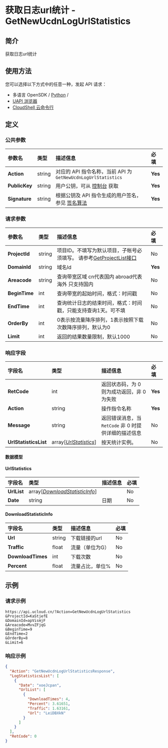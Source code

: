 # 获取日志url统计 - GetNewUcdnLogUrlStatistics

## 简介

获取日志url统计






## 使用方法

您可以选择以下方式中的任意一种，发起 API 请求：
- 多语言 OpenSDK / [Python](https://github.com/ucloud/ucloud-sdk-python3) /
- [UAPI 浏览器](https://console.ucloud.cn/uapi/detail?id=GetNewUcdnLogUrlStatistics)
- [CloudShell 云命令行](https://shell.ucloud.cn/)


## 定义

### 公共参数

| 参数名 | 类型 | 描述信息 | 必填 |
|:---|:---|:---|:---|
| **Action**     | string  | 对应的 API 指令名称，当前 API 为 `GetNewUcdnLogUrlStatistics`                        | **Yes** |
| **PublicKey**  | string  | 用户公钥，可从 [控制台](https://console.ucloud.cn/uapi/apikey) 获取                                             | **Yes** |
| **Signature**  | string  | 根据公钥及 API 指令生成的用户签名，参见 [签名算法](api/summary/signature.md)  | **Yes** |

### 请求参数

| 参数名 | 类型 | 描述信息 | 必填 |
|:---|:---|:---|:---|
| **ProjectId** | string | 项目ID。不填写为默认项目，子帐号必须填写。 请参考[GetProjectList接口](https://docs.ucloud.cn/api/summary/get_project_list) |No|
| **DomainId** | string | 域名Id |**Yes**|
| **Areacode** | string | 查询带宽区域 cn代表国内 abroad代表海外 只支持国内 |No|
| **BeginTime** | int | 查询带宽的起始时间，格式：时间戳 |No|
| **EndTime** | int | 查询统计日志的结束时间，格式：时间戳，只能支持查询1天。可不填 |No|
| **OrderBy** | int | 0表示按流量降序排列，1表示按照下载次数降序排列，默认为0 |No|
| **Limit** | int | 返回的结果数量限制，默认1000 |No|

### 响应字段

| 字段名 | 类型 | 描述信息 | 必填 |
|:---|:---|:---|:---|
| **RetCode** | int | 返回状态码，为 0 则为成功返回，非 0 为失败 |**Yes**|
| **Action** | string | 操作指令名称 |**Yes**|
| **Message** | string | 返回错误消息，当 `RetCode` 非 0 时提供详细的描述信息 |No|
| **UrlStatisticsList** | array[[*UrlStatistics*](#UrlStatistics)] | 按天统计实例。 |No|

#### 数据模型


#### UrlStatistics

| 字段名 | 类型 | 描述信息 | 必填 |
|:---|:---|:---|:---|
| **UrlList** | array[[*DownloadStatisticInfo*](#DownloadStatisticInfo)] |  |No|
| **Date** | string | 日期 |No|

#### DownloadStatisticInfo

| 字段名 | 类型 | 描述信息 | 必填 |
|:---|:---|:---|:---|
| **Url** | string | 下载链接的url |No|
| **Traffic** | float | 流量（单位为G） |No|
| **DownloadTimes** | int | 下载次数 |No|
| **Percent** | float | 流量占比，单位% |No|

## 示例

### 请求示例
    
```
https://api.ucloud.cn/?Action=GetNewUcdnLogUrlStatistics
&ProjectId=KaStjefE
&DomainId=apVismjF
&Areacode=MvvZFjqG
&BeginTime=9
&EndTime=2
&OrderBy=8
&Limit=6
```

### 响应示例
    
```json
{
  "Action": "GetNewUcdnLogUrlStatisticsResponse",
  "LogStatisticsList": [
    {
      "Date": "xoeJcpan",
      "UrlList": [
        {
          "DownloadTimes": 4,
          "Percent": 3.61651,
          "Traffic": 1.63161,
          "Url": "LeiDBXkN"
        }
      ]
    }
  ],
  "RetCode": 0
}
```





